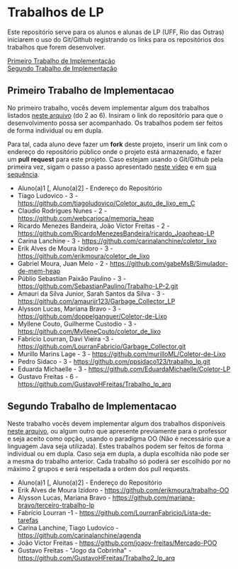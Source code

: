 # Trabalhos de LP

Este repositório serve para os alunos e alunas de LP (UFF, Rio das Ostras) iniciarem o uso do Git/Github registrando os links para os repositórios dos trabalhos que forem desenvolver.

[Primeiro Trabalho de Implementação](#primeiro-trabalho-de-implementacao)\
[Segundo Trabalho de Implementação](#segundo-trabalho-de-implementacao)


## Primeiro Trabalho de Implementacao

No primeiro trabalho, vocês devem implementar algum dos trabalhos listados [neste arquivo](http://www2.ic.uff.br/~bazilio/cursos/lp/material/Trabalhos.pdf) (do 2 ao 6). Insiram o link do repositório para que o desenvolvimento possa ser acompanhado. Os trabalhos podem ser feitos de forma individual ou em dupla.

Para tal, cada aluno deve fazer um **fork** deste projeto, inserir um link com o endereço do repositório público onde o projeto está armazenado, e fazer um **pull request** para este projeto. Caso estejam usando o Git/Github pela primeira vez, sigam o passo a passo apresentado [neste vídeo](https://www.youtube.com/watch?v=RP5L4mAtxto) e em [sua sequência](https://www.youtube.com/watch?v=GrnAygK1zsA).

- Aluno(a)1 [, Aluno(a)2] - Endereço do Repositório
- Tiago Ludovico - 3 - https://github.com/tiagoludovico/Coletor_auto_de_lixo_em_C 
- Claudio Rodrigues Nunes - 2 - https://github.com/webcarioca/memoria_heap
- Ricardo Menezes Bandeira, João Victor Freitas - 2 - https://github.com/RicardoMenezesBandeira/ricardo_Joaoheap-LP
- Carina Lanchine - 3 - https://github.com/carinalanchine/coletor_lixo
- Erik Alves de Moura Izidoro - 3 - https://github.com/erikmoura/coletor_de_lixo
- Gabriel Moura, Juan Melo - 2 - https://github.com/gabeMsB/Simulador-de-mem-heap
- Públio Sebastian Paixão Paulino - 3 - https://github.com/SebastianPaulino/Trabalho-LP-2.git
- Amauri da Silva Junior, Sarah Santos da Silva - 3 - https://github.com/amaurijr123/Garbage_Collector_LP
- Alysson Lucas, Mariana Bravo - 3 - https://github.com/doppelganguer/Coletor-de-Lixo
- Myllene Couto, Guilherme Custodio - 3 - https://github.com/MylleneCouto/coletor_de_lixo
- Fabrício Lourran, Davi Vieira -3 - https://github.com/LourranFabricio/Garbage_Collector.git
- Murillo Marins Lage - 3 - https://github.com/murilloML/Coletor-de-Lixo
- Pedro Sidaco - 3 - https://github.com/ppsidaco123/trabalho_lp.git
- Eduarda Michaelle - 3 - https://github.com/EduardaMichaelle/Coletor-LP
- Gustavo Freitas - 6 - https://github.com/GustavoHFreitas/Trabalho_lp_arq


## Segundo Trabalho de Implementacao

Neste trabalho vocês devem implementar algum dos trabalhos disponíveis [neste arquivo](http://www2.ic.uff.br/~bazilio/cursos/lp/material/ListaExerciciosProgOO.pdf), ou algum outro que apresente previamente para o professor e seja aceito como opção, usando o paradigma OO (Não é necessário que a linguagem Java seja utilizada). Estes trabalhos podem ser feitos de forma individual ou em dupla. Caso seja em dupla, a dupla escolhida não pode ser a mesma do trabalho anterior. Cada trabalho só poderá ser escolhido por no máximo 2 grupos e será respeitada a ordem dos pull requests.

- Aluno(a)1 [, Aluno(a)2] - Endereço do Repositório
- Erik Alves de Moura Izidoro - https://github.com/erikmoura/trabalho-OO
- Alysson Lucas, Mariana Bravo - https://github.com/mariana-bravo/terceiro-trabalho-lp
- Fabrício Lourran -1 - https://github.com/LourranFabricio/Lista-de-tarefas
- Carina Lanchine, Tiago Ludovico - https://github.com/carinalanchine/agenda
- João Victor Freitas - https://github.com/joaov-freitas/Mercado-POO
- Gustavo Freitas - "Jogo da Cobrinha" - https://github.com/GustavoHFreitas/Trabalho2_lp_arq
